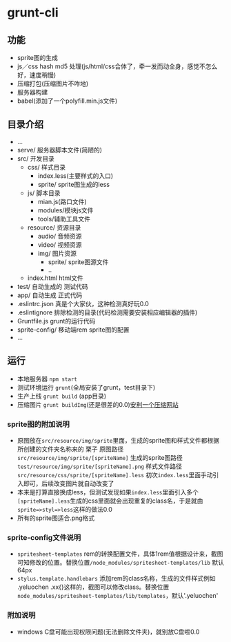 # grunt-cli

## 功能
* sprite图的生成
* js／css hash md5 处理(js/html/css合体了，牵一发而动全身，感觉不怎么好，速度稍慢)
* 压缩打包(压缩图片不咋地)
* 服务器构建
* babel(添加了一个polyfill.min.js文件)

## 目录介绍
* ...
* serve/ 服务器脚本文件(简陋的)
* src/ 开发目录
	* css/ 样式目录
		* index.less(主要样式的入口)
		* sprite/ sprite图生成的less
	* js/ 脚本目录
		* mian.js(路口文件)
		* modules/模块js文件
		* tools/辅助工具文件
	* resource/ 资源目录
		* audio/ 音频资源
		* video/ 视频资源
		* img/ 图片资源
			* sprite/ sprite图源文件
			* ..
	* index.html html文件
* test/ 自动生成的 测试代码
* app/ 自动生成 正式代码
* .eslintrc.json 真是个大家伙，这种检测真好玩0.0
* .eslintignore 排除检测的目录(代码检测需要安装相应编辑器的插件)
* Gruntfile.js grunt的运行代码
* sprite-config/ 移动端rem sprite图的配置
* ...

## 运行
* 本地服务器 `npm start`
* 测试环境运行 `grunt`(全局安装了grunt，test目录下)
* 生产上线 `grunt build` (app目录)
* 压缩图片 `grunt buildImg`(还是很差的0.0)[安利一个压缩网站](https://tinypng.com)

### sprite图的附加说明
* 原图放在`src/resource/img/sprite`里面，生成的sprite图和样式文件都根据所创建的文件夹名称来的 栗子 原图路径 `src/resource/img/sprite/[spriteName]` 生成的sprite图路径`test/resource/img/sprite/[spriteName].png` 样式文件路径 `src/resource/css/sprite/[spriteName].less` 初次`index.less`里面手动引入即可，后续改变图片就自动改变了
* 本来是打算直接换成less，但测试发现如果`index.less`里面引入多个`[spriteName].less`生成的css里面就会出现重复的class名，于是就由 `sprite=>styl=>less`这样的做法0.0
* 所有的sprite图适合.png格式

### sprite-config文件说明
* `spritesheet-templates` rem的转换配置文件，具体1rem值根据设计来，截图可知修改的位置。替换位置`/node_modules/spritesheet-templates/lib` 默认64px
* `stylus.template.handlebars` 添加rem的class名称，生成的文件样式例如 .yeluochen .xx{}这样的，截图可以修改class。替换位置`node_modules/spritesheet-templates/lib/templates`，默认'.yeluochen'

### 附加说明
* windows C盘可能出现权限问题(无法删除文件夹)，就别放C盘啦0.0

